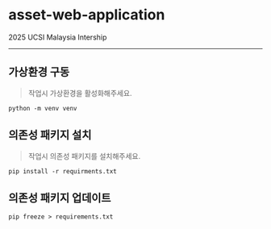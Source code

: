 # asset-web-application
2025 UCSI Malaysia Intership

---
## 가상환경 구동
> 작업시 가상환경을 활성화해주세요.
```
python -m venv venv
```

## 의존성 패키지 설치
> 작업시 의존성 패키지를 설치해주세요.
```
pip install -r requirments.txt
```

## 의존성 패키지 업데이트
```
pip freeze > requirements.txt
```
